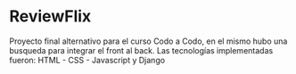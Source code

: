 # ReviewFlix
Proyecto final alternativo para el curso Codo a Codo, en el mismo hubo una busqueda para integrar el front al back. Las tecnologías implementadas fueron: HTML - CSS - Javascript y Django 

